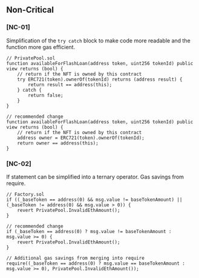 ## Non-Critical 

### [NC-01]

Simplification of the `try catch` block to make code more readable and the function more gas efficient.

```
// PrivatePool.sol
function availableForFlashLoan(address token, uint256 tokenId) public view returns (bool) {
    // return if the NFT is owned by this contract
    try ERC721(token).ownerOf(tokenId) returns (address result) {
        return result == address(this);
    } catch {
        return false;
    }
}

// recommended change
function availableForFlashLoan(address token, uint256 tokenId) public view returns (bool) {
    // return if the NFT is owned by this contract
    address owner = ERC721(token).ownerOf(tokenId);
    return owner == address(this);
}
```

### [NC-02]

If statement can be simplified into a ternary operator. Gas savings from require.

```
// Factory.sol
if ((_baseToken == address(0) && msg.value != baseTokenAmount) || (_baseToken != address(0) && msg.value > 0)) {
    revert PrivatePool.InvalidEthAmount();
}

// recommended change
if (_baseToken == address(0) ? msg.value != baseTokenAmount : msg.value >= 0) {
    revert PrivatePool.InvalidEthAmount();
}

// Additional gas savings from merging into require
require((_baseToken == address(0) ? msg.value == baseTokenAmount : msg.value >= 0), PrivatePool.InvalidEthAmount());
```